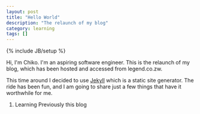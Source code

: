 ```yaml
---
layout: post
title: "Hello World"
description: "The relaunch of my blog"
category: learning
tags: []
---
```

{% include JB/setup %}

Hi, I'm Chiko. I'm an aspiring software engineer. This is the relaunch of my blog, which has been hosted and accessed from legend.co.zw.

This time around I decided to use [Jekyll](www.jekyll.com) which is a static site generator. The ride has been fun, and I am going to share
just a few things that have it worthwhile for me.

1. Learning
Previously this blog